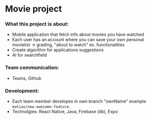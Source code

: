 # Movie project

### What this project is about: 
  - Mobile application that fetch info about movies you have watched
  - Each user has an account where you can save your own personal movielist -> grading, "about to watch" ex. functionalities
  - Create algorithm for applications suggestions
  - AI for searchfield

    
### Team communication:
  - Teams, Github
    
### Development:
  - Each team member developes in own branch "ownName" example `matias/new-awesome-feature`.
  - Technolgies: React Native, Java, Firebase (db), Expo




